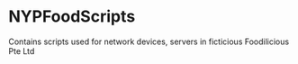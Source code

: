 # NYPFoodScripts
Contains scripts used for network devices, servers in ficticious Foodilicious Pte Ltd
